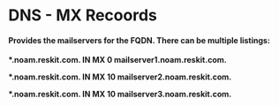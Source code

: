 # DNS - MX Recoords

#### Provides the mailservers for the FQDN. There can be multiple listings:

**\*.noam.reskit.com. IN MX 0 mailserver1.noam.reskit.com.**

**\*.noam.reskit.com. IN MX 10 mailserver2.noam.reskit.com.**

**\*.noam.reskit.com. IN MX 10 mailserver3.noam.reskit.com.**

